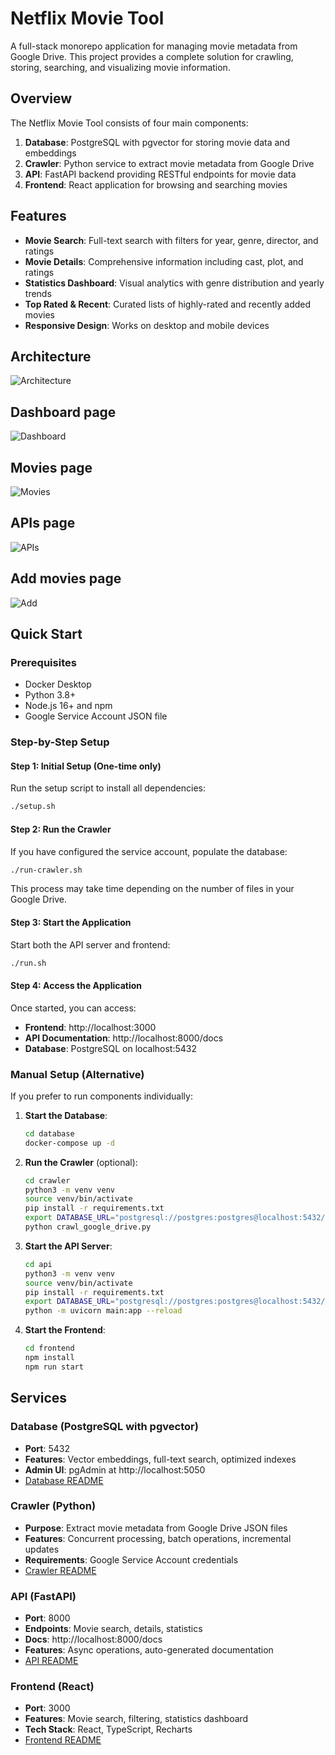 # Netflix Movie Tool

A full-stack monorepo application for managing movie metadata from Google Drive. This project provides a complete solution for crawling, storing, searching, and visualizing movie information.

## Overview

The Netflix Movie Tool consists of four main components:

1. **Database**: PostgreSQL with pgvector for storing movie data and embeddings
2. **Crawler**: Python service to extract movie metadata from Google Drive
3. **API**: FastAPI backend providing RESTful endpoints for movie data
4. **Frontend**: React application for browsing and searching movies


## Features

- **Movie Search**: Full-text search with filters for year, genre, director, and ratings
- **Movie Details**: Comprehensive information including cast, plot, and ratings
- **Statistics Dashboard**: Visual analytics with genre distribution and yearly trends
- **Top Rated & Recent**: Curated lists of highly-rated and recently added movies
- **Responsive Design**: Works on desktop and mobile devices

## Architecture 

![Architecture](./project-images/Architecture.png)

## Dashboard page

![Dashboard](./project-images/Dashboard.png)

## Movies page

![Movies](./project-images/Movies.png)

## APIs page

![APIs](./project-images/Apis.png)

## Add movies page

![Add](./project-images/Add.png)

## Quick Start

### Prerequisites

- Docker Desktop
- Python 3.8+
- Node.js 16+ and npm
- Google Service Account JSON file

### Step-by-Step Setup

#### Step 1: Initial Setup (One-time only)

Run the setup script to install all dependencies:

```bash
./setup.sh
```

#### Step 2: Run the Crawler

If you have configured the service account, populate the database:

```bash
./run-crawler.sh
```

This process may take time depending on the number of files in your Google Drive.

#### Step 3: Start the Application

Start both the API server and frontend:

```bash
./run.sh
```

#### Step 4: Access the Application

Once started, you can access:
- **Frontend**: http://localhost:3000
- **API Documentation**: http://localhost:8000/docs
- **Database**: PostgreSQL on localhost:5432

### Manual Setup (Alternative)

If you prefer to run components individually:

1. **Start the Database**:
   ```bash
   cd database
   docker-compose up -d
   ```

2. **Run the Crawler** (optional):
   ```bash
   cd crawler
   python3 -m venv venv
   source venv/bin/activate
   pip install -r requirements.txt
   export DATABASE_URL="postgresql://postgres:postgres@localhost:5432/movies"
   python crawl_google_drive.py
   ```

3. **Start the API Server**:
   ```bash
   cd api
   python3 -m venv venv
   source venv/bin/activate
   pip install -r requirements.txt
   export DATABASE_URL="postgresql://postgres:postgres@localhost:5432/movies"
   python -m uvicorn main:app --reload
   ```

4. **Start the Frontend**:
   ```bash
   cd frontend
   npm install
   npm run start
   ```

## Services

### Database (PostgreSQL with pgvector)
- **Port**: 5432
- **Features**: Vector embeddings, full-text search, optimized indexes
- **Admin UI**: pgAdmin at http://localhost:5050
- [Database README](./database/README.md)

### Crawler (Python)
- **Purpose**: Extract movie metadata from Google Drive JSON files
- **Features**: Concurrent processing, batch operations, incremental updates
- **Requirements**: Google Service Account credentials
- [Crawler README](./crawler/README.md)

### API (FastAPI)
- **Port**: 8000
- **Endpoints**: Movie search, details, statistics
- **Docs**: http://localhost:8000/docs
- **Features**: Async operations, auto-generated documentation
- [API README](./api/README.md)

### Frontend (React)
- **Port**: 3000
- **Features**: Movie search, filtering, statistics dashboard
- **Tech Stack**: React, TypeScript, Recharts
- [Frontend README](./frontend/README.md)
